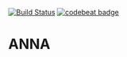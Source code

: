 [![Build Status](https://travis-ci.org/AnnaForAndroid/ANNA.svg?branch=master)](https://travis-ci.org/AnnaForAndroid/ANNA) [![codebeat badge](https://codebeat.co/badges/6c0db5b6-b52a-4b43-9cf8-dc299c006785)](https://codebeat.co/projects/github-com-annaforandroid-anna)
# ANNA
